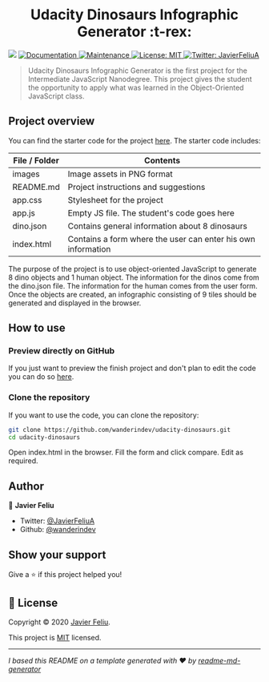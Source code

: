 <h1 align="center">Udacity Dinosaurs Infographic Generator :t-rex:</h1>
<p>
  <img src="https://img.shields.io/badge/version-1.0-blue.svg?cacheSeconds=2592000" />
  <a href="https://github.com/wanderindev/udacity-dinosaurs/blob/master/README.md">
    <img alt="Documentation" src="https://img.shields.io/badge/documentation-yes-brightgreen.svg" target="_blank" />
  </a>
  <a href="https://github.com/wanderindev/udacity-dinosaurs/graphs/commit-activity">
    <img alt="Maintenance" src="https://img.shields.io/badge/Maintained%3F-yes-brightgreen.svg" target="_blank" />
  </a>
  <a href="https://github.com/wanderindev/udacity-dinosaurs/blob/master/LICENSE.md">
    <img alt="License: MIT" src="https://img.shields.io/badge/License-MIT-yellow.svg" target="_blank" />
  </a>
  <a href="https://twitter.com/JavierFeliuA">
    <img alt="Twitter: JavierFeliuA" src="https://img.shields.io/twitter/follow/JavierFeliuA.svg?style=social" target="_blank" />
  </a>
</p>

>Udacity Dinosaurs Infographic Generator is the first project for the Intermediate JavaScript Nanodegree. This
> project gives the student the opportunity to apply what was learned in the Object-Oriented JavaScript class.

## Project overview
You can find the starter code for the project [here](https://github.com/udacity/Javascript).  The starter code includes:

| File / Folder                 | Contents                                                                            |
|-------------------------------|-------------------------------------------------------------------------------------|
| images                        | Image assets in PNG format                                                          |
| README.md                     | Project instructions and suggestions                                                |
| app.css                       | Stylesheet for the project                                                          |
| app.js                        | Empty JS file. The student's code goes here                                         |
| dino.json                     | Contains general information about 8 dinosaurs                                      |
| index.html                    | Contains a form where the user can enter his own information                        |

The purpose of the project is to use object-oriented JavaScript to generate 8 dino objects and 1 human object.  The
information for the dinos come from the dino.json file.  The information for the human comes from the user form.
Once the objects are created, an infographic consisting of 9 tiles should be generated and displayed in the browser.

## How to use

### Preview directly on GitHub
If you just want to preview the finish project and don't plan to edit the code you can do so
[here](https://htmlpreview.github.io/?https://github.com/wanderindev/udacity-dinosaurs/blob/master/index.html).

### Clone the repository
If you want to use the code, you can clone the repository:
```sh
git clone https://github.com/wanderindev/udacity-dinosaurs.git
cd udacity-dinosaurs
``` 
Open index.html in the browser.  Fill the form and click compare.  Edit as required.

## Author

👤 **Javier Feliu**

* Twitter: [@JavierFeliuA](https://twitter.com/JavierFeliuA)
* Github: [@wanderindev](https://github.com/wanderindev)

## Show your support

Give a ⭐️ if this project helped you!

## 📝 License

Copyright © 2020 [Javier Feliu](https://github.com/wanderindev).<br />

This project is [MIT](https://github.com/wanderindev/udacity-dinosaurs/blob/master/LICENSE.md) licensed.

***
_I based this README on a template generated with ❤️ by [readme-md-generator](https://github.com/kefranabg/readme-md-generator)_